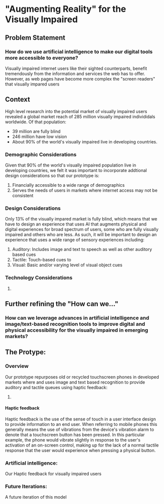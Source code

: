 
# "Augmenting Reality" for the Visually Impaired

## Problem Statement

### How do we use artificial intelligence to make our digital tools more accessible to everyone?

Visually impaired internet users like their sighted counterparts, benefit tremendously from the information and services the web has to offer. However, as web pages have become more complex the "screen readers" that visually impared users 

## Context
High level research into the potential market of visually impaired users revealed a global market reach of 285 million visually impaired individidals worldwide. Of that population: 
- 39 million are fully blind
- 246 million have low vision
- About 90% of the world's visually impaired live in developing countries.

### Demographic Considerations
Given that 90% of the world's visually impaired population live in developing countries, we felt it was important to incorporate addtional design considerations so that our prototype is:

1. Financially accessible to a wide range of demographics
2. Serves the needs of users in markets where internet access may not be consistent

### Design Considerations
Only 13% of the visually impared market is fully blind, which means that we have to design an experience that uses AI that augments physical and digital experiences for broad spectrum of users, some who are fully visually impaired and others who are less. As such, it will be important to design an experience that uses a wide range of sensory experiences including:

1. Auditory: Includes image and text to speech as well as other auditory based cues
2. Tactile: Touch-based cues to 
3. Visual: Basic and/or varying level of visual object cues

### Technology Considerations
1. 

## Further refining the "How can we..."
### How can we leverage advances in artificial intelligence and image/text-based recognition tools to improve digital and physical accessibility for the visually impaired in emerging markets? 

## The Protype: 

### Overview
Our prototype repurposes old or recycled touchscreen phones in developed markets where and uses image and text based recognition to provide auditory and tactile queues using haptic feedback:

1. 

#### Haptic feedback
Haptic feedback  is the use of the sense of touch in a user interface design to provide information to an end user. When referring to mobile phones this generally means the use of vibrations from the device's vibration alarm to denote that a touchscreen button has been pressed. In this particular example, the phone would vibrate slightly in response to the user's activation of an on-screen control, making up for the lack of a normal tactile response that the user would experience when pressing a physical button.

### Artificial intelligence:

Our Haptic feedback for visually impaired users


### Future Iterations:
A future iteration of this model



